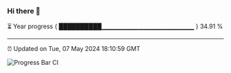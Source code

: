 ### Hi there 👋

⏳ Year progress { ██████████▁▁▁▁▁▁▁▁▁▁▁▁▁▁▁▁▁▁▁▁ } 34.91 %

---

⏰ Updated on Tue, 07 May 2024 18:10:59 GMT

![Progress Bar CI](https://github.com/Shyam-Makwana/GitHub-Actions-Demo/workflows/Progress%20Bar%20CI/badge.svg)
